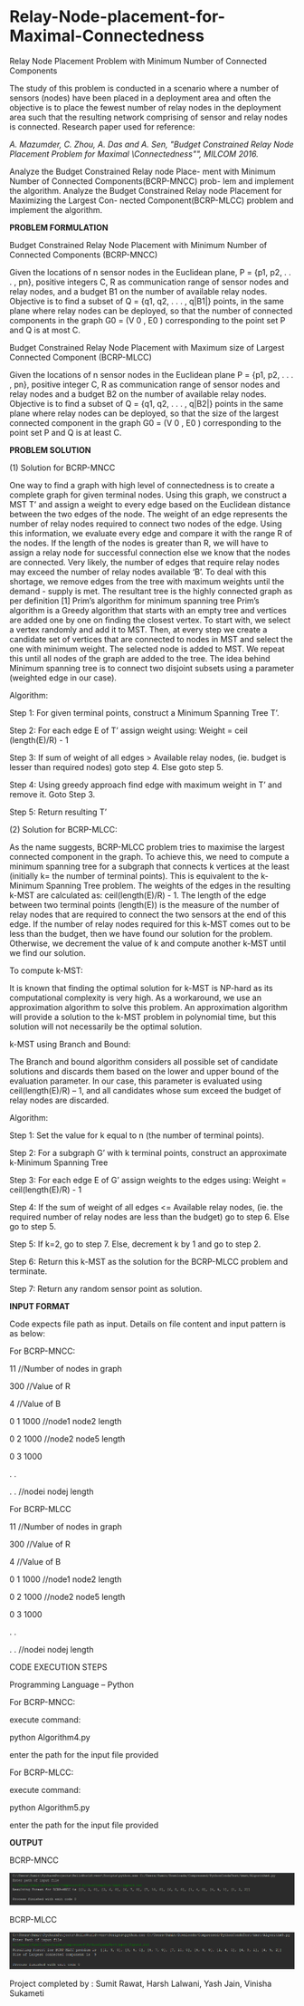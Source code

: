 # Relay-Node-placement-for-Maximal-Connectedness
Relay Node Placement Problem with Minimum Number of Connected Components

The study of this problem is conducted in a scenario where a number of sensors
(nodes) have been placed in a deployment area and often the objective is to
place the fewest number of relay nodes in the deployment area such that the
resulting network comprising of sensor and relay nodes is connected.
Research paper used for reference:

*A. Mazumder, C. Zhou, A. Das and A. Sen, "Budget Constrained Relay
Node Placement Problem for Maximal \Connectedness"", MILCOM 2016.*

Analyze the Budget Constrained Relay node Place-
ment with Minimum Number of Connected Components(BCRP-MNCC) prob-
lem and implement the algorithm.
Analyze the Budget Constrained Relay node Placement for Maximizing the Largest Con-
nected Component(BCRP-MLCC) problem and implement the algorithm.

**PROBLEM FORMULATION**


Budget Constrained Relay Node Placement with Minimum Number of Connected Components (BCRP-MNCC)


Given the locations of n sensor nodes in the Euclidean plane,
P = {p1, p2, . . . , pn}, positive integers C, R as communication range of sensor nodes and relay nodes, and a budget B1 on the number of available relay nodes. Objective is to find a subset of Q = {q1, q2, . . . , q|B1|} points, in the same plane where relay nodes can be deployed, so that the number of connected components in the graph G0 = (V 0 , E0 ) corresponding to the point set P and Q is at most C.

Budget Constrained Relay Node Placement with Maximum size of Largest Connected Component (BCRP-MLCC)


Given the locations of n sensor nodes in the Euclidean plane P = {p1, p2, . . . , pn}, positive integer C, R as communication range of sensor nodes and relay nodes and a budget B2 on the number of available relay nodes. Objective is to find a subset of Q = {q1, q2, . . . , q|B2|} points in the same plane where relay nodes can be deployed, so that the size of the largest connected component in the graph G0 = (V 0 , E0 ) corresponding to the point set P and Q is at least C.

**PROBLEM SOLUTION**


(1) Solution for BCRP-MNCC

One way to find a graph with high level of connectedness is to create a complete graph for given terminal nodes. Using this graph, we construct a MST T’ and assign a weight to every edge based on the Euclidean distance between the two edges of the node. The weight of an edge represents the number of relay nodes required to connect two nodes of the edge. Using this information, we evaluate every edge and compare it with the range R of the nodes. If the length of the nodes is greater than R, we will have to assign a relay node for successful connection else we know that the nodes are connected. Very likely, the number of edges that require relay nodes may exceed the number of relay nodes available ‘B’. To deal with this shortage, we remove edges from the tree with maximum weights until the demand - supply is met. The resultant tree is the highly connected graph as per definition [1]
Prim’s algorithm for minimum spanning tree
Prim’s algorithm is a Greedy algorithm that starts with an empty tree and vertices are added one by one on finding the closest vertex. To start with, we select a vertex randomly and add it to MST. Then, at every step we create a candidate set of vertices that are connected to nodes in MST and select the one with minimum weight. The selected node is added to MST. We repeat this until all nodes of the graph are added to the tree.
The idea behind Minimum spanning tree is to connect two disjoint subsets using a parameter (weighted edge in our case).


Algorithm:

Step 1: For given terminal points, construct a Minimum Spanning Tree T’.

Step 2: For each edge E of T’ assign weight using: Weight = ceil (length(E)/R) - 1

Step 3: If sum of weight of all edges > Available relay nodes, (ie. budget is lesser than required nodes) goto step 4. Else goto step 5.

Step 4: Using greedy approach find edge with maximum weight in T’ and remove it. Goto Step 3.

Step 5: Return resulting T’


(2) Solution for BCRP-MLCC:

As the name suggests, BCRP-MLCC problem tries to maximise the largest connected component in the graph. To achieve this, we need to compute a minimum spanning tree for a subgraph that connects k vertices at the least (initially k= the number of terminal points). This is equivalent to the k-Minimum Spanning Tree problem. The weights of the edges in the resulting k-MST are calculated as: ceil(length(E)/R) - 1. The length of the edge between two terminal points (length(E)) is the measure of the number of relay nodes that are required to connect the two sensors at the end of this edge. If the number of relay nodes required for this k-MST comes out to be less than the budget, then we have found our solution for the problem. Otherwise, we decrement the value of k and compute another k-MST until we find our solution.


To compute k-MST:

It is known that finding the optimal solution for k-MST is NP-hard as its computational complexity is very high. As a workaround, we use an approximation algorithm to solve this problem. An approximation algorithm will provide a solution to the k-MST problem in polynomial time, but this solution will not necessarily be the optimal solution.


k-MST using Branch and Bound:

The Branch and bound algorithm considers all possible set of candidate solutions and discards them based on the lower and upper bound of the evaluation parameter. In our case, this parameter is evaluated using ceil(length(E)/R) – 1, and all candidates whose sum exceed the budget of relay nodes are discarded.


Algorithm:

Step 1: Set the value for k equal to n (the number of terminal points).

Step 2: For a subgraph G’ with k terminal points, construct an approximate k-Minimum Spanning Tree

Step 3: For each edge E of G’ assign weights to the edges using: Weight = ceil(length(E)/R) - 1

Step 4: If the sum of weight of all edges <= Available relay nodes, (ie. the required number of relay nodes are less than the budget) go 
to step 6. Else go to step 5.

Step 5: If k=2, go to step 7. Else, decrement k by 1 and go to step 2.

Step 6: Return this k-MST as the solution for the BCRP-MLCC problem and terminate.

Step 7: Return any random sensor point as solution.


**INPUT FORMAT**

Code expects file path as input.
Details on file content and input pattern is as below:


For BCRP-MNCC:

11        //Number of nodes in graph

300       //Value of R

4         //Value of B

0 1 1000  //node1 node2 length

0 2 1000  //node2 node5 length

0 3 1000

. .

. .       //nodei nodej length



For BCRP-MLCC


11        //Number of nodes in graph

300       //Value of R

4         //Value of B

0 1 1000  //node1 node2 length

0 2 1000  //node2 node5 length

0 3 1000

. .

. .       //nodei nodej length


CODE EXECUTION STEPS

Programming Language – Python


For BCRP-MNCC:

execute command:

python Algorithm4.py

enter the path for the input file provided


For BCRP-MLCC:

execute command:

python Algorithm5.py

enter the path for the input file provided


**OUTPUT**

BCRP-MNCC

![Algo4result](Algo4result.png)

BCRP-MLCC

![Algo5result](Algo5result.png)


Project completed by : Sumit Rawat, Harsh Lalwani, Yash Jain, Vinisha Sukameti
